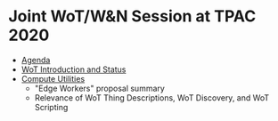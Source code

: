 # Joint WoT/W&N Session at TPAC 2020

* [Agenda](https://github.com/w3c/wot/issues/934)
* [WoT Introduction and Status](https://github.com/w3c/wot-marketing/blob/master/presentations/2020-10-WoT-Intro.pptx)
* [Compute Utilities](https://github.com/w3c/wot/blob/master/PRESENTATIONS/2020-10-joint-wot-wn/2020-10-15-WoT-Compute-Utility-McCool.pptx)
    - "Edge Workers" proposal summary
    - Relevance of WoT Thing Descriptions, WoT Discovery, and WoT Scripting
